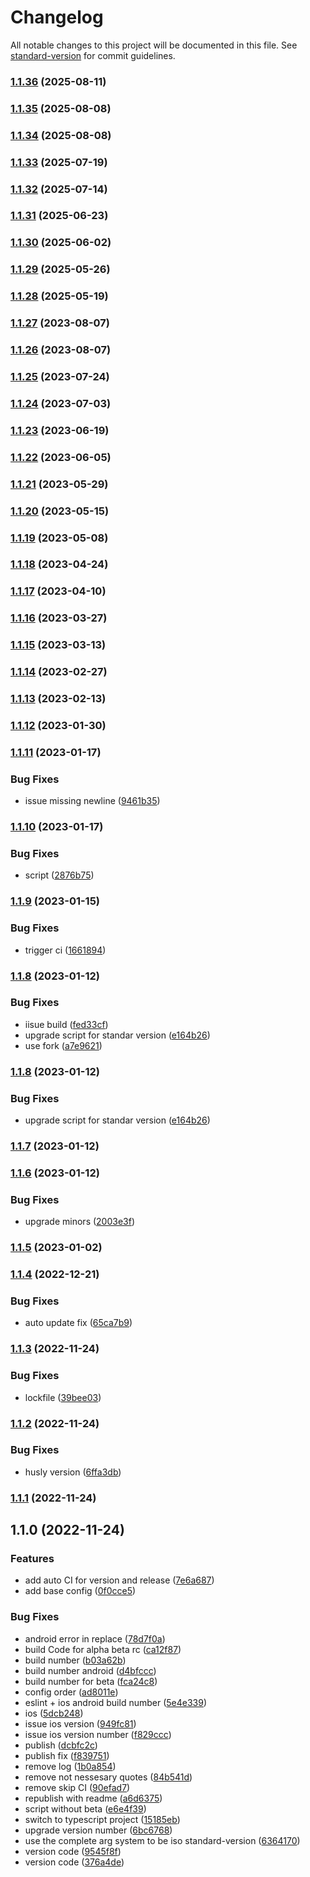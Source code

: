 # Changelog

All notable changes to this project will be documented in this file. See [standard-version](https://github.com/conventional-changelog/standard-version) for commit guidelines.

### [1.1.36](https://github.com/Cap-go/capacitor-standard-version/compare/v1.1.35...v1.1.36) (2025-08-11)

### [1.1.35](https://github.com/Cap-go/capacitor-standard-version/compare/v1.1.34...v1.1.35) (2025-08-08)

### [1.1.34](https://github.com/Cap-go/capacitor-standard-version/compare/v1.1.33...v1.1.34) (2025-08-08)

### [1.1.33](https://github.com/Cap-go/capacitor-standard-version/compare/v1.1.32...v1.1.33) (2025-07-19)

### [1.1.32](https://github.com/Cap-go/capacitor-standard-version/compare/v1.1.31...v1.1.32) (2025-07-14)

### [1.1.31](https://github.com/Cap-go/capacitor-standard-version/compare/v1.1.30...v1.1.31) (2025-06-23)

### [1.1.30](https://github.com/Cap-go/capacitor-standard-version/compare/v1.1.29...v1.1.30) (2025-06-02)

### [1.1.29](https://github.com/Cap-go/capacitor-standard-version/compare/v1.1.28...v1.1.29) (2025-05-26)

### [1.1.28](https://github.com/Cap-go/capacitor-standard-version/compare/v1.1.27...v1.1.28) (2025-05-19)

### [1.1.27](https://github.com/Cap-go/capacitor-standard-version/compare/v1.1.26...v1.1.27) (2023-08-07)

### [1.1.26](https://github.com/Cap-go/capacitor-standard-version/compare/v1.1.25...v1.1.26) (2023-08-07)

### [1.1.25](https://github.com/Cap-go/capacitor-standard-version/compare/v1.1.24...v1.1.25) (2023-07-24)

### [1.1.24](https://github.com/Cap-go/capacitor-standard-version/compare/v1.1.23...v1.1.24) (2023-07-03)

### [1.1.23](https://github.com/Cap-go/capacitor-standard-version/compare/v1.1.22...v1.1.23) (2023-06-19)

### [1.1.22](https://github.com/Cap-go/capacitor-standard-version/compare/v1.1.21...v1.1.22) (2023-06-05)

### [1.1.21](https://github.com/Cap-go/capacitor-standard-version/compare/v1.1.20...v1.1.21) (2023-05-29)

### [1.1.20](https://github.com/Cap-go/capacitor-standard-version/compare/v1.1.19...v1.1.20) (2023-05-15)

### [1.1.19](https://github.com/Cap-go/capacitor-standard-version/compare/v1.1.18...v1.1.19) (2023-05-08)

### [1.1.18](https://github.com/Cap-go/capacitor-standard-version/compare/v1.1.17...v1.1.18) (2023-04-24)

### [1.1.17](https://github.com/Cap-go/capacitor-standard-version/compare/v1.1.16...v1.1.17) (2023-04-10)

### [1.1.16](https://github.com/Cap-go/capacitor-standard-version/compare/v1.1.15...v1.1.16) (2023-03-27)

### [1.1.15](https://github.com/Cap-go/capacitor-standard-version/compare/v1.1.14...v1.1.15) (2023-03-13)

### [1.1.14](https://github.com/Cap-go/capacitor-standard-version/compare/v1.1.13...v1.1.14) (2023-02-27)

### [1.1.13](https://github.com/Cap-go/capacitor-standard-version/compare/v1.1.12...v1.1.13) (2023-02-13)

### [1.1.12](https://github.com/Cap-go/capacitor-standard-version/compare/v1.1.11...v1.1.12) (2023-01-30)

### [1.1.11](https://github.com/Cap-go/capacitor-standard-version/compare/v1.1.10...v1.1.11) (2023-01-17)


### Bug Fixes

* issue missing newline ([9461b35](https://github.com/Cap-go/capacitor-standard-version/commit/9461b35d5c4ce509e019027f1e2aa8f0e2720fae))

### [1.1.10](https://github.com/Cap-go/capacitor-standard-version/compare/v1.1.9...v1.1.10) (2023-01-17)


### Bug Fixes

* script ([2876b75](https://github.com/Cap-go/capacitor-standard-version/commit/2876b7572f94fc6de226603cd63f2a47da3cd6e7))

### [1.1.9](https://github.com/Cap-go/capacitor-standard-version/compare/v1.1.8...v1.1.9) (2023-01-15)


### Bug Fixes

* trigger ci ([1661894](https://github.com/Cap-go/capacitor-standard-version/commit/1661894a11578c8423408d1cf1491aa331dec9d9))

### [1.1.8](https://github.com/Cap-go/capacitor-standard-version/compare/v1.1.7...v1.1.8) (2023-01-12)


### Bug Fixes

* iisue build ([fed33cf](https://github.com/Cap-go/capacitor-standard-version/commit/fed33cf808a65a7b7a405186d3cd83f0b8dcb650))
* upgrade script for standar version ([e164b26](https://github.com/Cap-go/capacitor-standard-version/commit/e164b261a822504d4d2c7e6b4917bbe3281e7884))
* use fork ([a7e9621](https://github.com/Cap-go/capacitor-standard-version/commit/a7e9621b9cc54dc3b9dd4f17b05b1e6882abbb96))

### [1.1.8](https://github.com/Cap-go/capacitor-standard-version/compare/v1.1.7...v1.1.8) (2023-01-12)


### Bug Fixes

* upgrade script for standar version ([e164b26](https://github.com/Cap-go/capacitor-standard-version/commit/e164b261a822504d4d2c7e6b4917bbe3281e7884))

### [1.1.7](https://github.com/Cap-go/capacitor-standard-version/compare/v1.1.6...v1.1.7) (2023-01-12)

### [1.1.6](https://github.com/Cap-go/capacitor-standard-version/compare/v1.1.5...v1.1.6) (2023-01-12)


### Bug Fixes

* upgrade minors ([2003e3f](https://github.com/Cap-go/capacitor-standard-version/commit/2003e3f0649651dc97e8da059f6ae3a194872cc9))

### [1.1.5](https://github.com/Cap-go/capacitor-standard-version/compare/v1.1.4...v1.1.5) (2023-01-02)

### [1.1.4](https://github.com/Cap-go/capacitor-standard-version/compare/v1.1.3...v1.1.4) (2022-12-21)


### Bug Fixes

* auto update fix ([65ca7b9](https://github.com/Cap-go/capacitor-standard-version/commit/65ca7b94f3ddd050f702168ef3b59b8ea8571d4d))

### [1.1.3](https://github.com/Cap-go/capacitor-standard-version/compare/v1.1.2...v1.1.3) (2022-11-24)


### Bug Fixes

* lockfile ([39bee03](https://github.com/Cap-go/capacitor-standard-version/commit/39bee035ad89598d8dd2c71b9e8bd77b7436198c))

### [1.1.2](https://github.com/Cap-go/capacitor-standard-version/compare/v1.1.1...v1.1.2) (2022-11-24)


### Bug Fixes

* husly version ([6ffa3db](https://github.com/Cap-go/capacitor-standard-version/commit/6ffa3db65d1f93344aaf221afcc023e56ede98de))

### [1.1.1](https://github.com/Cap-go/capacitor-standard-version/compare/v1.1.0...v1.1.1) (2022-11-24)

## 1.1.0 (2022-11-24)


### Features

* add auto CI for version and release ([7e6a687](https://github.com/Cap-go/capacitor-standard-version/commit/7e6a687b0017fb542b980aeeb22a3a1cc16070d0))
* add base config ([0f0cce5](https://github.com/Cap-go/capacitor-standard-version/commit/0f0cce54ff7b8d1d0724117e450f3341b0adae3d))


### Bug Fixes

* android error in replace ([78d7f0a](https://github.com/Cap-go/capacitor-standard-version/commit/78d7f0a13bf04236c2a156a76befd9139a52ef12))
* build Code for alpha beta rc ([ca12f87](https://github.com/Cap-go/capacitor-standard-version/commit/ca12f871c3a68afd6224485458a51a48f25f5832))
* build number ([b03a62b](https://github.com/Cap-go/capacitor-standard-version/commit/b03a62b5e3b34b2f6440cbbb4ba8c6de20e1595b))
* build number android ([d4bfccc](https://github.com/Cap-go/capacitor-standard-version/commit/d4bfcccc7a152f0e0b88b541312f0cc0149cc130))
* build number for beta ([fca24c8](https://github.com/Cap-go/capacitor-standard-version/commit/fca24c845e40dd749505483fb436263ced39296c))
* config order ([ad8011e](https://github.com/Cap-go/capacitor-standard-version/commit/ad8011ebe931bb74afdc1720dbfdbf0cbc18aea2))
* eslint + ios android build number ([5e4e339](https://github.com/Cap-go/capacitor-standard-version/commit/5e4e339c974ef447dfcf74d22caf3847f8e77877))
* ios ([5dcb248](https://github.com/Cap-go/capacitor-standard-version/commit/5dcb2487538e01c92c94751a1531bc8a73eeee2f))
* issue ios version ([949fc81](https://github.com/Cap-go/capacitor-standard-version/commit/949fc81d9a1e55e8f22fe288e57a60077df9eb01))
* issue ios version number ([f829ccc](https://github.com/Cap-go/capacitor-standard-version/commit/f829cccbfa6552f313d64d56d0d3e097b62d3e16))
* publish ([dcbfc2c](https://github.com/Cap-go/capacitor-standard-version/commit/dcbfc2c9676533f8279dfa7751beeec5a031ffaa))
* publish fix ([f839751](https://github.com/Cap-go/capacitor-standard-version/commit/f839751c80884d056645908994d1968267a19b1f))
* remove log ([1b0a854](https://github.com/Cap-go/capacitor-standard-version/commit/1b0a854c03823c0f9793e4a5864c42356f9051fb))
* remove not nessesary quotes ([84b541d](https://github.com/Cap-go/capacitor-standard-version/commit/84b541d3ba27fb21c802c8ff9f1117499470d4dd))
* remove skip CI ([90efad7](https://github.com/Cap-go/capacitor-standard-version/commit/90efad7424679f3649d9c9320d810403a37789f0))
* republish with readme ([a6d6375](https://github.com/Cap-go/capacitor-standard-version/commit/a6d6375c19b73fed2799ed089f6488f011318331))
* script without beta ([e6e4f39](https://github.com/Cap-go/capacitor-standard-version/commit/e6e4f39e1431c79034721878e1bfa67cf417d611))
* switch to typescript project ([15185eb](https://github.com/Cap-go/capacitor-standard-version/commit/15185eb4fbb904fb8e37b364425d4a512740af82))
* upgrade version number ([6bc6768](https://github.com/Cap-go/capacitor-standard-version/commit/6bc6768e6fd1b8429bb7f1f455a7d61298367fe6))
* use the complete arg system to be iso standard-version ([6364170](https://github.com/Cap-go/capacitor-standard-version/commit/63641706ad125199047b11dc9da080d28375c76b))
* version code ([9545f8f](https://github.com/Cap-go/capacitor-standard-version/commit/9545f8f0ca56fd8a2f9cedd4453c675c3ac24298))
* version code ([376a4de](https://github.com/Cap-go/capacitor-standard-version/commit/376a4defc5d8b63e6beadace893cbc5c1cb46ba0))
